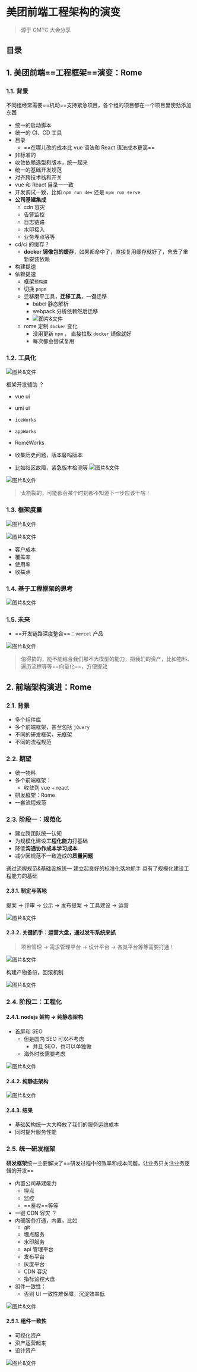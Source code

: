 
# 美团前端工程架构的演变

>  源于 GMTC 大会分享 


## 目录
<!-- toc -->
 ## 1. 美团前端==工程框架==演变：Rome 

### 1.1. 背景

不同组经常需要==机动==支持紧急项目，各个组的项目都在一个项目里使劲添加东西

- 统一的启动脚本
- 统一的 CI、CD 工具
- 目录
	- ==在哪儿改的成本比 vue 语法和 React 语法成本更高==
- 非标准的
- 收敛依赖选型和版本，统一起来
- 统一的基础开发规范
- 对齐跨技术栈和开关
- vue 和 React 目录一一致
- 开发调试一致，比如 `npm run dev` 还是 `npm run serve`
- **公司基建集成**
	- cdn 容灾
	- 告警监控
	- 日志链路
	- 水印接入
	- 业务埋点等等
- cd/ci 的缓存？
	- **docker 镜像包的缓存**，如果都命中了，直接复用缓存就好了，舍去了重新安装依赖
- 构建提速
- 依赖提速
	- 框架`预构建`
	- 切换 `pnpm`
	- 迁移磨平工具，**迁移工具**，一键迁移
		- babel 静态解析
		- webpack 分析依赖然后迁移
		- ![图片&文件](./files/20241211-17.png)
	- rome 定制 `docker` 变化
		- 没用更新 `npm` ， 直接拉取 `docker` 镜像就好
		- 每次都会尝试复用

### 1.2. 工具化

![图片&文件](./files/20241211-16.png)

框架开发辅助 ？
- vue ui
- umi ui 
- `iceWorks`
- `appWorks`
- RomeWorks

- 收集历史问题，版本黁吗版本

- 比如社区故障，紧急版本检测等
![图片&文件](./files/20241211-18.png)

![图片&文件](./files/20241211-19.png)

> 太割裂的，可能都会某个时刻都不知道下一步应该干啥！

### 1.3. 框架度量

![图片&文件](./files/20241211-21.png)



![图片&文件](./files/20241211-20.png)

- 客户成本
- 覆盖率
- 使用率
- 收益点

### 1.4. 基于工程框架的思考

![图片&文件](./files/20241211-22.png)

### 1.5. 未来

- ==开发链路深度整合==：`vercel` 产品

![图片&文件](./files/20241211-23.png)

>  值得搞的，能不能结合我们那不大模型的能力，把我们的资产，比如物料、遍历流程等等==向量化==，方便提效

## 2. 前端架构演进：Rome 

### 2.1. 背景

- 多个组件库
- 多个前端框架，甚至包括 `jQuery`
- 不同的研发框架，元框架
- 不同的流程规范

### 2.2. 期望

- 统一物料
- 多个前端框架：
	- 收敛到 vue + react 
- 研发框架：Rome
- 一套流程规范

### 2.3. 阶段一：规范化

- 建立跨团队统一认知
- 为规模化建设**工程化能力**打基础
- 降低**沟通协作成本学习成本**
- 减少因规范不一致造成的**质量问题**

通过流程规范&基础设施统一
建立起良好的标准化落地抓手 
具有了规模化建设工程能力的基础

#### 2.3.1. 制定与落地

提案 → 评审 → 公示 → 发布提案 → 工具建设 → 运营 

![图片&文件](./files/20241211-24.png)

#### 2.3.2. 关键抓手：运营大盘，通过发布系统来抓

> 项目管理 → 需求管理平台 → 设计平台 → 各类平台等等需要打通！

![图片&文件](./files/20241211-25.png)

构建产物备份，回滚机制

![图片&文件](./files/20241211-26.png)

### 2.4. 阶段二：工程化

#### 2.4.1. nodejs 架构 → 纯静态架构

- 首屏和 SEO
	- 但是国内 SEO 可以不考虑
		- 并且 SEO，也可以单独做
	- 海外时长需要考虑

![图片&文件](./files/20241211-27.png)

#### 2.4.2. 纯静态架构

![图片&文件](./files/20241211-28.png)

#### 2.4.3. 结果

- 基础架构统一大大释放了我们的服务运维成本
- 同时提升服务性能

### 2.5. 统一研发框架

**研发框架**统一主要解决了==研发过程中的效率和成本问题，让业务只关注业务逻辑的开发==

- 内置公司基建能力
	- 埋点
	- 监控
	- ==鉴权==等等
- 一键 CDN 容灾 ？
- 内部服务打通，内置，比如
	- git
	- 埋点服务
	- 水印服务
	- api 管理平台
	- 发布平台
	- 灰度平台
	- CDN 容灾
	- 指标监控大盘
- 组件一致性：
	- 否则 UI 一致性难保障，沉淀效率低

![图片&文件](./files/20241211-29.png)

#### 2.5.1. 组件一致性

- 可视化资产
- 资产运营起来
- 设计资产

![图片&文件](./files/20241211-30.png)
